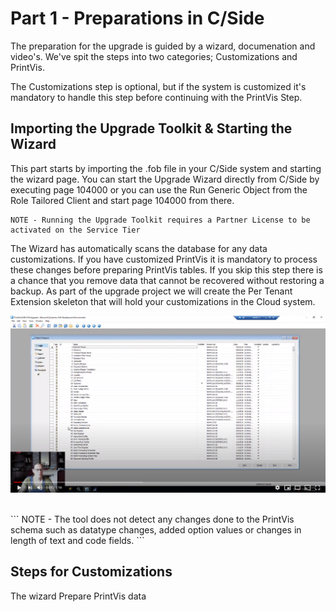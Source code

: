 # Part 1 - Preparations in C/Side

The preparation for the upgrade is guided by a wizard, documenation and video's. We've spit the steps into two categories; Customizations and PrintVis.

The Customizations step is optional, but if the system is customized it's mandatory to handle this step before continuing with the PrintVis Step.

## Importing the Upgrade Toolkit & Starting the Wizard

This part starts by importing the .fob file in your C/Side system and starting the wizard page. You can start the Upgrade Wizard directly from C/Side by executing page 104000 or you can use the Run Generic Object from the Role Tailored Client and start page 104000 from there.

```
NOTE - Running the Upgrade Toolkit requires a Partner License to be activated on the Service Tier
```

The Wizard has automatically scans the database for any data customizations. If you have customized PrintVis it is mandatory to process these changes before preparing PrintVis tables. If you skip this step there is a chance that you remove data that cannot be recovered without restoring a backup.
As part of the upgrade project we will create the Per Tenant Extension skeleton that will hold your customizations in the Cloud system.

[![ImportUpgradeToolkit](../.media/ImportUpgradeToolkit.png)](https://www.youtube.com/watch?v=XRGSMVC54TM "Import Upgrade Toolkit Click to Watch!")

<br>
```
NOTE - The tool does not detect any changes done to the PrintVis schema such as datatype changes, added option values or changes in length of text and code fields.
```

## Steps for Customizations

The wizard
Prepare PrintVis data
